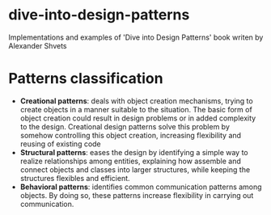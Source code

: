 # dive-into-design-patterns
Implementations and examples of 'Dive into Design Patterns' book writen by Alexander Shvets

# Patterns classification
- **Creational patterns**: deals with object creation mechanisms, trying to create objects in a manner suitable to the situation. The basic form of object creation could result in design problems or in added complexity to the design. Creational design patterns solve this problem by somehow controlling this object creation, increasing flexibility and reusing of existing code
- **Structural patterns**: eases the design by identifying a simple way to realize relationships among entities, explaining how assemble and connect objects and classes into larger structures, while keeping the structures flexibles and efficient.
- **Behavioral patterns**: identifies common communication patterns among objects. By doing so, these patterns increase flexibility in carrying out communication. 

